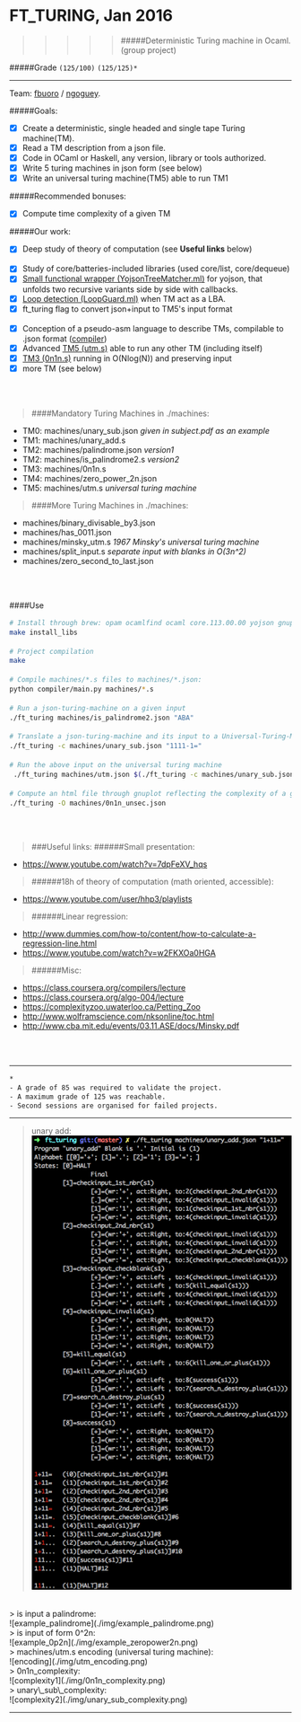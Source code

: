 # FT_TURING, Jan 2016
>>>>> #####Deterministic Turing machine in Ocaml. (group project)

#####Grade ``(125/100)`` ``(125/125)*``
--------  -----------------------

Team: [fbuoro]() / [ngoguey](https://github.com/Ngoguey42).
<BR>

#####Goals:
- [X] Create a deterministic, single headed and single tape Turing machine(TM).
- [X] Read a TM description from a json file.
- [X] Code in OCaml or Haskell, any version, library or tools authorized.
- [X] Write 5 turing machines in json form (see below)
- [X] Write an universal turing machine(TM5) able to run TM1

#####Recommended bonuses:
- [X] Compute time complexity of a given TM

#####Our work:
- [X] Deep study of theory of computation (see **Useful links** below)
<BR><BR>
- [X] Study of core/batteries-included libraries (used core/list, core/dequeue)
- [X] [Small functional wrapper (YojsonTreeMatcher.ml)](srcs/YojsonTreeMatcher.ml?ts=4) for yojson, that unfolds two recursive variants side by side with callbacks.
- [X] [Loop detection (LoopGuard.ml)](srcs/LoopGuard.ml?ts=4) when TM act as a LBA.
- [X] ft_turing flag to convert json+input to TM5's input format
<BR><BR>
- [X] Conception of a pseudo-asm language to describe TMs, compilable to .json format ([compiler](./compiler/))
- [X] Advanced [TM5 (utm.s)](machines/utm.s?ts=4) able to run any other TM (including itself)
- [X] [TM3 (0n1n.s)](machines/0n1n.s?ts=4) running in O(Nlog(N)) and preserving input
- [X] more TM (see below)
<BR>
<BR>

> ####Mandatory Turing Machines in ./machines:
- TM0: machines/unary_sub.json  *given in subject.pdf as an example*
- TM1: machines/unary_add.s
- TM2: machines/palindrome.json	 *version1*
- TM2: machines/is_palindrome2.s  *version2*
- TM3: machines/0n1n.s
- TM4: machines/zero_power_2n.json
- TM5: machines/utm.s *universal turing machine*

> ####More Turing Machines in ./machines:
- machines/binary_divisable_by3.json
- machines/has_0011.json
- machines/minsky_utm.s	 *1967 Minsky's universal turing machine*
- machines/split_input.s  *separate input with blanks in O(3n^2)*
- machines/zero_second_to_last.json

<BR><BR>

####Use
```sh
# Install through brew: opam ocamlfind ocaml core.113.00.00 yojson gnuplot gnuplot-ocaml
make install_libs

# Project compilation
make

# Compile machines/*.s files to machines/*.json:
python compiler/main.py machines/*.s

# Run a json-turing-machine on a given input
./ft_turing machines/is_palindrome2.json "ABA"

# Translate a json-turing-machine and its input to a Universal-Turing-Machine input
./ft_turing -c machines/unary_sub.json "1111-1="

# Run the above input on the universal turing machine
 ./ft_turing machines/utm.json $(./ft_turing -c machines/unary_sub.json "1111-1=")

# Compute an html file through gnuplot reflecting the complexity of a given json-turing-machine
./ft_turing -O machines/0n1n_unsec.json

```

<BR><BR>

>###Useful links:
######Small presentation:
- https://www.youtube.com/watch?v=7dpFeXV_hqs

>######18h of theory of computation (math oriented, accessible):
- https://www.youtube.com/user/hhp3/playlists

>######Linear regression:
- http://www.dummies.com/how-to/content/how-to-calculate-a-regression-line.html
- https://www.youtube.com/watch?v=w2FKXOa0HGA

>######Misc:
- https://class.coursera.org/compilers/lecture
- https://class.coursera.org/algo-004/lecture
- https://complexityzoo.uwaterloo.ca/Petting_Zoo
- http://www.wolframscience.com/nksonline/toc.html
- http://www.cba.mit.edu/events/03.11.ASE/docs/Minsky.pdf

<BR><BR>

---

```
*
- A grade of 85 was required to validate the project.
- A maximum grade of 125 was reachable.
- Second sessions are organised for failed projects.
```

---

> unary add:<BR>
![example_add](./img/example_add.png)

<BR>
> is input a palindrome:<BR>
![example_palindrome](./img/example_palindrome.png)

<BR>
> is input of form 0^2n:<BR>
![example_0p2n](./img/example_zeropower2n.png)

<BR>
> machines/utm.s encoding (universal turing machine):<BR>
![encoding](./img/utm_encoding.png)

<BR>
> 0n1n_complexity:<BR>
![complexity1](./img/0n1n_complexity.png)

<BR>
> unary\_sub\_complexity:<BR>
![complexity2](./img/unary_sub_complexity.png)


---
